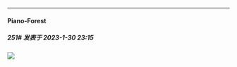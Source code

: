 
*****

####  Piano-Forest  
##### 251#       发表于 2023-1-30 23:15

<img src="https://p.sda1.dev/9/878a889f73811855d336237371b9221c/yande.re 1059839 aquastar_inc. feet ijiranaide_nagatoro-san nagatoro_hayase seifuku thighhighs.jpg" referrerpolicy="no-referrer">

